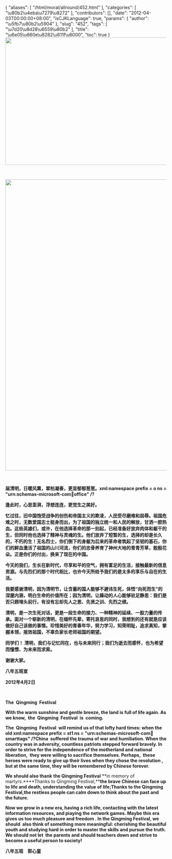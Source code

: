 {
    "aliases": [
        "/html/moral/allround/452.html"
    ],
    "categories": [
        "\u80b2\u4eba\u7279\u8272"
    ],
    "contributors": [],
    "date": "2012-04-03T00:00:00+08:00",
    "isCJKLanguage": true,
    "params": {
        "author": "\u5fb7\u80b2\u5904"
    },
    "slug": "452",
    "tags": [
        "\u7d20\u8d28\u6559\u80b2"
    ],
    "title": "\u6e05\u660e\u8282\u611f\u6000",
    "toc": true
}
**<img
    src="https://cdn.tfls.online/mirror/full/846bcc7a55dae5b913dd211c080fae6643e07919.jpg"
    style="display:block;margin-left:auto;margin-right:auto;"
    decoding="async"
    fetchpriority="auto"
    loading="lazy"
    height="397"
    width="600"
/>**

 

**<img
    src="https://cdn.tfls.online/mirror/full/4f33df5faa598f650a82e74da8475739f4c66d3b.jpg"
    style="display:block;margin-left:auto;margin-right:auto;"
    decoding="async"
    fetchpriority="auto"
    loading="lazy"
    height="906"
    width="600"
/>**

 

**届清明，日暖风熏，翠柏凝春，更显郁郁葱葱。xml:namespace prefix = o ns = "urn:schemas-microsoft-com:office:office" /?**

**逢此时，心思澎湃，浮想连连，更觉生之美好。**

**忆过往，旧中国饱受战争的创伤和帝国主义的欺凌，人民受尽磨难和屈辱。祖国危难之时，无数爱国志士挺身而出，为了祖国的独立统一和人民的解放，甘洒一腔热血。这些英雄们，或许，在他选择革命的那一刻起，已经准备好放弃肉体和躯干的生，但同时他也选择了精神与灵魂的生。他们放弃了短暂的生，选择的却是长久的，不朽的生！无名烈士，你们倒下的身躯为后来的革命者筑起了坚韧的基石，你们的鲜血激活了祖国的山川河流，你们的忠骨养育了神州大地的青青芳草，殷殷花朵。正是你们的付出，换来了现在的中国。**

**今天的我们，生长在新时代，尽享和平的空气，拥有富足的生活，接触最新的信息资源。与先烈们的那个时代相比，也许今天所给予我们的是太多的享乐与自在的生活。**

**我要感谢清明，因为清明节，让含蓄的国人能够不避讳生死，体悟“向死而生”的深邃内涵，明白生命的价值所在；因为清明，让躁动的人心能够驻足静思：我们是否只顾埋头前行，有没有忘却先人之恩、先贤之训、先烈之绩。**

**清明，是一次生死对话，更是一段生命的接力、一种精神的延续、一股力量的传承。面对一个崭新的清明，在缅怀先辈，寄托哀思的同时，我想到的还有就是应该做好自己该做的事情。珍惜美好的青春年华，努力学习，知荣明耻，追求真知，掌握本领，报效祖国，不辜负家长老师祖国的期望。**

**同学们！ 清明，我们与记忆同在，也与未来同行；我们为逝去而感怀，也为希望而憧憬、为未来而求索。**

**谢谢大家。**

**八年五班宣**

**2012年4月2日**

 

 **The  Qingming  Festival**

**With the warm sunshine and gentle breeze, the land is full of life again. As we know,  the  Qingming  Festival  is  coming.**

**The  Qingming  Festival  will remind us of that lofty hard times: when the old xml:namespace prefix = st1 ns = "urn:schemas-microsoft-com:office:smarttags" /?China  suffered the trauma of war and humiliation. When the country was in adversity, countless patriots stepped forward bravely. In order to strive for the independence of the motherland and national liberation,  they were willing to sacrifice themselves. Perhaps,  these heroes were ready to give up their lives when they chose the revolution , but at the same time, they will be remembered by Chinese forever.** 

**We should also thank** **the Qingming Festival** **in memory of martyrs.****Thanks to Qingming Festival,****the brave Chinese can face up to life and death, understanding the value of life;Thanks to the Qingming Festival,the restless people can calm down to think about the past and the future.**

**Now we grow in a new era, having a rich life, contacting with the latest information resources, and piaying the network games. Maybe this era gives us too much pleasure and freedom . In the Qingming Festival, we  should  also think of something more meaningful: cherishing the beautiful youth and studying hard in order to master the skills and pursue the truth. We should not let  the parents and should teachers down and strive to become a useful person to society!**

**八年五班    郭心童**


